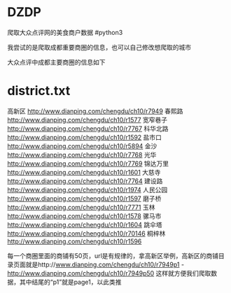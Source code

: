 # DZDP
爬取大众点评网的美食商户数据
#python3

我尝试的是爬取成都重要商圈的信息，也可以自己修改想爬取的城市

大众点评中成都主要商圈的信息如下

# district.txt
高新区 http://www.dianping.com/chengdu/ch10/r7949
春熙路 http://www.dianping.com/chengdu/ch10/r1577
宽窄巷子 http://www.dianping.com/chengdu/ch10/r7767
科华北路 http://www.dianping.com/chengdu/ch10/r1592
盐市口 http://www.dianping.com/chengdu/ch10/r5894
金沙 http://www.dianping.com/chengdu/ch10/r7768
光华 http://www.dianping.com/chengdu/ch10/r7769
锦达万里 http://www.dianping.com/chengdu/ch10/r1601
大慈寺 http://www.dianping.com/chengdu/ch10/r7764
建设路 http://www.dianping.com/chengdu/ch10/r1974
人民公园 http://www.dianping.com/chengdu/ch10/r1597
磨子桥 http://www.dianping.com/chengdu/ch10/r7771
玉林 http://www.dianping.com/chengdu/ch10/r1578
骡马市 http://www.dianping.com/chengdu/ch10/r1604
跳伞塔 http://www.dianping.com/chengdu/ch10/r70146
桐梓林 http://www.dianping.com/chengdu/ch10/r1596

每一个商圈里面的商铺有50页，url是有规律的，拿高新区举例，高新区的商铺目录页面就是http://www.dianping.com/chengdu/ch10/r7949p1 - http://www.dianping.com/chengdu/ch10/r7949p50 这样就方便我们爬取数据，其中结尾的“p1”就是page1，以此类推



